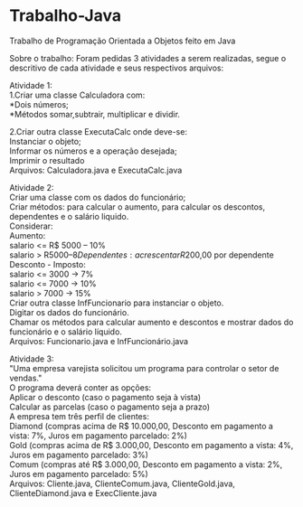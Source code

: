 # Trabalho-Java
Trabalho de Programação Orientada a Objetos feito em Java

Sobre o trabalho:
Foram pedidas 3 atividades a serem realizadas, segue o descritivo de cada atividade e seus respectivos arquivos:

Atividade 1:  
1.Criar uma classe Calculadora com:  
    *Dois números;  
    *Métodos somar,subtrair, multiplicar e dividir.  
    
2.Criar outra classe ExecutaCalc onde deve-se:  
    Instanciar o objeto;  
    Informar os números e a operação desejada;  
    Imprimir o resultado  
Arquivos: Calculadora.java e ExecutaCalc.java  

Atividade 2:  
Criar uma classe com os dados do funcionário;  
Criar métodos: para calcular o aumento, para calcular os descontos, dependentes e o salário liquido.  
Considerar:  
Aumento:  
    salario <= R$ 5000 – 10%  
    salario > R$5000 – 8%  
Dependentes:  
    acrescentar R$200,00 por dependente  
Desconto - Imposto:  
    salario <= 3000 -> 7%  
    salario <= 7000 -> 10%  
    salario > 7000 -> 15%  
Criar outra classe InfFuncionario para instanciar o objeto.  
Digitar os dados do funcionário.  
Chamar os métodos para calcular aumento e descontos e mostrar dados do funcionário e o salário líquido.  
Arquivos: Funcionario.java e InfFuncionário.java  

Atividade 3:  
"Uma empresa varejista solicitou um programa para controlar o setor de vendas."  
O programa deverá conter as opções:  
    Aplicar o desconto (caso o pagamento seja à vista)  
    Calcular as parcelas (caso o pagamento seja a prazo)  
A empresa tem três perfil de clientes:  
    Diamond (compras acima de R$ 10.000,00, Desconto em pagamento a vista: 7%, Juros em pagamento parcelado: 2%)  
    Gold (compras acima de R$ 3.000,00, Desconto em pagamento a vista: 4%, Juros em pagamento parcelado: 3%)  
    Comum (compras até R$ 3.000,00, Desconto em pagamento a vista: 2%, Juros em pagamento parcelado: 5%)  
Arquivos: Cliente.java, ClienteComum.java, ClienteGold.java, ClienteDiamond.java e ExecCliente.java  
